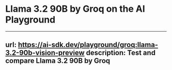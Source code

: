 # Llama 3.2 90B by Groq on the AI Playground


---
url: https://ai-sdk.dev/playground/groq:llama-3.2-90b-vision-preview
description: Test and compare Llama 3.2 90B by Groq
---
